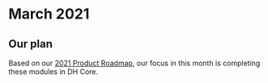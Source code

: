 # March 2021
## Our plan
Based on our [2021 Product Roadmap](2021.md), our focus in this month is completing these modules in DH Core.

